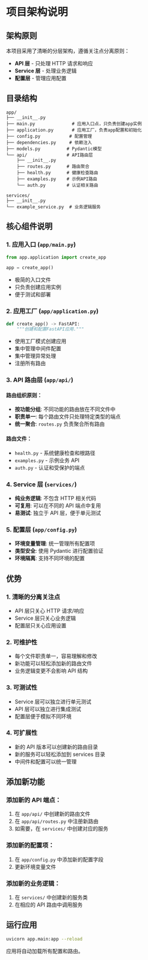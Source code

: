 # 项目架构说明

## 架构原则

本项目采用了清晰的分层架构，遵循关注点分离原则：

- **API 层** - 只处理 HTTP 请求和响应
- **Service 层** - 处理业务逻辑
- **配置层** - 管理应用配置

## 目录结构

```
app/
├── __init__.py
├── main.py              # 应用入口点，只负责创建app实例
├── application.py       # 应用工厂，负责app配置和初始化
├── config.py           # 配置管理
├── dependencies.py     # 依赖注入
├── models.py          # Pydantic模型
└── api/               # API路由层
    ├── __init__.py
    ├── routes.py      # 路由聚合
    ├── health.py      # 健康检查路由
    ├── examples.py    # 示例API路由
    └── auth.py        # 认证相关路由

services/
├── __init__.py
└── example_service.py  # 业务逻辑服务
```

## 核心组件说明

### 1. 应用入口 (`app/main.py`)

```python
from app.application import create_app

app = create_app()
```

- 极简的入口文件
- 只负责创建应用实例
- 便于测试和部署

### 2. 应用工厂 (`app/application.py`)

```python
def create_app() -> FastAPI:
    """创建和配置FastAPI应用."""
```

- 使用工厂模式创建应用
- 集中管理中间件配置
- 集中管理异常处理
- 注册所有路由

### 3. API 路由层 (`app/api/`)

#### 路由组织原则：

- **按功能分组**: 不同功能的路由放在不同文件中
- **职责单一**: 每个路由文件只处理特定类型的端点
- **统一聚合**: `routes.py` 负责聚合所有路由

#### 路由文件：

- `health.py` - 系统健康检查和根路径
- `examples.py` - 示例业务 API
- `auth.py` - 认证和受保护的端点

### 4. Service 层 (`services/`)

- **纯业务逻辑**: 不包含 HTTP 相关代码
- **可复用**: 可以在不同的 API 端点中复用
- **易测试**: 独立于 API 层，便于单元测试

### 5. 配置层 (`app/config.py`)

- **环境变量管理**: 统一管理所有配置项
- **类型安全**: 使用 Pydantic 进行配置验证
- **环境隔离**: 支持不同环境的配置

## 优势

### 1. 清晰的分离关注点

- API 层只关心 HTTP 请求/响应
- Service 层只关心业务逻辑
- 配置层只关心应用设置

### 2. 可维护性

- 每个文件职责单一，容易理解和修改
- 新功能可以轻松添加新的路由文件
- 业务逻辑变更不会影响 API 结构

### 3. 可测试性

- Service 层可以独立进行单元测试
- API 层可以独立进行集成测试
- 配置层便于模拟不同环境

### 4. 可扩展性

- 新的 API 版本可以创建新的路由目录
- 新的服务可以轻松添加到 services 目录
- 中间件和配置可以统一管理

## 添加新功能

### 添加新的 API 端点：

1. 在 `app/api/` 中创建新的路由文件
2. 在 `app/api/routes.py` 中注册新路由
3. 如需要，在 `services/` 中创建对应的服务

### 添加新的配置项：

1. 在 `app/config.py` 中添加新的配置字段
2. 更新环境变量文件

### 添加新的业务逻辑：

1. 在 `services/` 中创建新的服务类
2. 在相应的 API 路由中调用服务

## 运行应用

```bash
uvicorn app.main:app --reload
```

应用将自动加载所有配置和路由。
